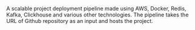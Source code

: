 A scalable project deployment pipeline made using AWS, Docker, Redis, Kafka, Clickhouse and various other technologies.
The pipeline takes the URL of Github repository as an input and hosts the project.

